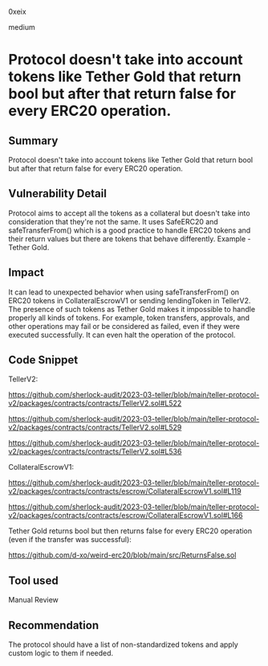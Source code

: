 0xeix

medium

# Protocol doesn't take into account tokens like Tether Gold that return bool but after that return false for every ERC20 operation.

## Summary

Protocol doesn't take into account tokens like Tether Gold that return bool but after that return false for every ERC20 operation.

## Vulnerability Detail

Protocol aims to accept all the tokens as a collateral but doesn't take into consideration that they're not the same. It uses SafeERC20 and safeTransferFrom() which is a good practice to handle ERC20 tokens and their return values but there are tokens that behave differently. Example - Tether Gold.

## Impact

It can lead to unexpected behavior when using safeTransferFrom() on ERC20 tokens in CollateralEscrowV1 or sending lendingToken in TellerV2. The presence of such tokens as Tether Gold makes it impossible to handle properly all kinds of tokens. For example, token transfers, approvals, and other operations may fail or be considered as failed, even if they were executed successfully. It can even halt the operation of the protocol.

## Code Snippet

TellerV2:

https://github.com/sherlock-audit/2023-03-teller/blob/main/teller-protocol-v2/packages/contracts/contracts/TellerV2.sol#L522

https://github.com/sherlock-audit/2023-03-teller/blob/main/teller-protocol-v2/packages/contracts/contracts/TellerV2.sol#L529

https://github.com/sherlock-audit/2023-03-teller/blob/main/teller-protocol-v2/packages/contracts/contracts/TellerV2.sol#L536

CollateralEscrowV1:

https://github.com/sherlock-audit/2023-03-teller/blob/main/teller-protocol-v2/packages/contracts/contracts/escrow/CollateralEscrowV1.sol#L119

https://github.com/sherlock-audit/2023-03-teller/blob/main/teller-protocol-v2/packages/contracts/contracts/escrow/CollateralEscrowV1.sol#L166

Tether Gold returns bool but then returns false for every ERC20 operation (even if the transfer was successful):

https://github.com/d-xo/weird-erc20/blob/main/src/ReturnsFalse.sol

## Tool used

Manual Review

## Recommendation

The protocol should have a list of non-standardized tokens and apply custom logic to them if needed.